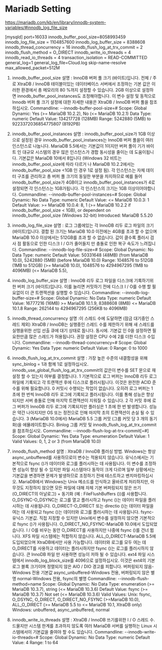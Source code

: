 # Mariadb Setting

https://mariadb.com/kb/en/library/innodb-system-variables/#innodb_log_file_size

[mysqld]
port=16033
innodb_buffer_pool_size=8058993459
innodb_log_file_size = 1104857600
innodb_log_buffer_size = 8388608
innodb_thread_concurrency = 16
innodb_flush_log_at_trx_commit = 2
innodb_flush_method = O_DIRECT
innodb_write_io_threads = 4
innodb_read_io_threads = 4
transaction_isolation = READ-COMMITTED
general_log=1
general_log_file=Cloud.log
skip-name-resolve
max_allowed_packet=512M

1. innodb_buffer_pool_size
설명 : InnoDB 버퍼 풀 크기 (바이트)입니다. 전체 / 주로 XtraDB / InnoDB 테이블이있는 데이터베이스 서버에서 조정하는 기본 값은 이러한 환경에서 총 메모리의 80 %까지 설정할 수 있습니다. 2GB 이상으로 설정하면 innodb_buffer_pool_instances도 조정해야합니다. 이 변수 설정 및 동적으로 Innodb 버퍼 풀 크기 설정에 대한 자세한 내용은 XtraDB / InnoDB 버퍼 풀을 참조하십시오.
Commandline: --innodb-buffer-pool-size=#
Scope: Global
Dynamic: Yes (>= MariaDB 10.2.2), No (<= MariaDB 10.2.1)
Data Type: numeric
Default Value: 134217728 (128MB)
Range: 5242880 (5MB) to 9223372036854775807 (8192PB)

2. innodb_buffer_pool_instances
설명 : innodb_buffer_pool_size가 1GB 이상으로 설정된 경우 innodb_buffer_pool_instances는 InnoDB 버퍼 풀을이 여러 인스턴스로 나눕니다. MariaDB 5.5에서는 기본값이 1이지만 버퍼 풀이 기가 바이트 인 대규모 시스템의 경우 많은 인스턴스가 경합 동시성을 줄이는 데 도움이됩니다. 기본값은 MariaDB 10에서 8입니다 (Windows 32 비트는 innodb_buffer_pool_size에 따라 다르거 나 MariaDB 10.2.2에서는 innodb_buffer_pool_size <1GB 인 경우 1로 설정 됨). 각 인스턴스는 자체 데이터 구조를 관리하고 총 버퍼 풀 크기의 동일한 부분을 차지하므로 예를 들어 innodb_buffer_pool_size가 4GB이고 innodb_buffer_pool_instances가 4로 설정되면 각 인스턴스는 1GB가됩니다. 각 인스턴스의 크기는 1GB 이상이어야합니다.
Commandline: --innodb-buffer-pool-instances=#
Scope: Global
Dynamic: No
Data Type: numeric
Default Value: <= MariaDB 10.0.3: 1
Default Value: >= MariaDB 10.0.4: 8, 1 (>= MariaDB 10.2.2 if innodb_buffer_pool_size < 1GB), or dependent on innodb_buffer_pool_size (Windows 32-bit)
Introduced: MariaDB 5.5.20

3. innodb_log_file_size
설명 : 로그 그룹에있는 각 InnoDB 리두 로그 파일의 크기 (바이트)입니다. 결합 된 크기는 MariaDB 10.0 이전에는 4GB를 초과 할 수 없으며 MariaDB 10.0 이상에서는 512GB를 초과 할 수 없습니다. 값이 클수록 플러시 검사 점 활동으로 인한 디스크 I / O가 줄어들지 만 충돌로 인한 복구 속도가 느려집니다.
Commandline: --innodb-log-file-size=#
Scope: Global
Dynamic: No
Data Type: numeric
Default Value: 50331648 (48MB) (from MariaDB 10.0), 5242880 (5MB) (before MariaDB 10.0)
Range: 1048576 to 512GB (1MB to 512GB) (>= MariaDB 10.0), 1048576 to 4294967295 (1MB to 4096MB) (<= MariaDB 5.5),

4. innodb_log_buffer_size
설명 : InnoDB 리두 로그 파일을 디스크에 기록하기위한 버퍼 크기 (바이트)입니다. 이를 늘리면 커밋하기 전에 디스크 I / O를 수행 할 필요없이 더 큰 트랜잭션을 실행할 수 있습니다.
Commandline: --innodb-log-buffer-size=#
Scope: Global
Dynamic: No
Data Type: numeric
Default Value: 16777216 (16MB) >= MariaDB 10.1.9, 8388608 (8MB) <= MariaDB 10.1.8
Range: 262144 to 4294967295 (256KB to 4096MB)

5. innodb_thread_concurrency
설명 :이 스레드 수에 도달하면 (잠금 대기중인 스레드 제외) XtraDB / InnoDB는 실행중인 스레드 수를 제한하기 위해 새 스레드를 실행을위한 선입 선출 큐에 대기 상태로 둡니다. 동시에. 기본값 인 0을 설정하면 필요한만큼 많은 스레드가 허용됩니다. 권장 설정은 CPU 수에 2를 더한 디스크 수입니다.
Commandline: --innodb-thread-concurrency=#
Scope: Global
Dynamic: Yes
Data Type: numeric
Default Value: 0
Range: 0 to 1000

6. innodb_flush_log_at_trx_commit
설명 : 가장 높은 수준의 내결함성을 위해 sync_binlog = 1과 함께 1로 설정하십시오. innodb_use_global_flush_log_at_trx_commit의 값은이 변수를 SET 문으로 재설정 할 수 있는지 여부를 결정합니다.
1 기본적으로 로그 버퍼는 InnoDB 리두 로그 파일에 기록되고 각 트랜잭션 후에 디스크로 플러시됩니다. 이것은 완전한 ACID 준수를 위해 필요합니다.
0 커밋시 수행되는 작업이 없습니다. 오히려 로그 버퍼는 1 초에 한 번씩 InnoDB 리두 로그에 기록되고 플러시됩니다. 이를 통해 성능은 향상되지만 서버 충돌로 인해 마지막 트랜잭션이 지워질 수 있습니다.
2 각 커밋 후에 로그 버퍼가 InnoDB 리두 로그에 기록되지만 플러싱은 1 초에 한 번 발생합니다. 성능은 약간 나아지지만 OS 또는 정전으로 인해 마지막 초의 트랜잭션이 손실 될 수 있습니다.
3 (MariaDB 10.0에서) MariaDB 5.5 그룹 커밋 (그룹 커밋 당 3 개의 동기화)을 에뮬레이트합니다. Binlog 그룹 커밋 및 innodb_flush_log_at_trx_commit을 참조하십시오.
Commandline: --innodb-flush-log-at-trx-commit[=#]
Scope: Global
Dynamic: Yes
Data Type: enumeration
Default Value: 1
Valid Values: 0, 1, 2 or 3 (from MariaDB 10.0)

7. innodb_flush_method
설명 : XtraDB / InnoDB 플러싱 방법. Windows는 항상 async_unbuffered를 사용하므로이 변수는 적용되지 않습니다. 유닉스에서는 기본적으로 fsync ()가 데이터와 로그를 플러시하는 데 사용됩니다. 이 변수를 조정하면 성능이 향상 될 수 있지만 파일 시스템마다 동작이 크게 다르며 일부 상황에서는 기본값을 변경하면 문제가 발생하므로 조정하기 전에 테스트하고 벤치마킹하십시오. MariaDB에서 Windows는 Unix 메소드를 인식하고 올바르게 처리하지만, 아무것도 지정하지 않으면 모든 파일에 대해 자체 기본 버퍼링되지 않은 쓰기 (O_DIRECT의 아날로그) + 동기화 (예 : FileFlushBuffers ())를 사용합니다.
O_DSYNC-O_DSYNC는 로그를 열고 플러시하고 fsync ()는 데이터 파일을 플러시하는 데 사용됩니다.
O_DIRECT-O_DIRECT 또는 directio ()는 데이터 파일을 여는 데 사용되고 fsync ()는 데이터와 로그를 플러시하는 데 사용됩니다.
fsync-유닉스 기본값. 직접 지정할 수 있지만 Unix에서 변수를 설정하지 않으면 기본적으로 fsync ()가 사용됩니다.
O_DIRECT_NO_FSYNC-MariaDB 10.0에서 도입되었습니다. I / O를 비우는 동안 O_DIRECT를 사용하지만 나중에 fsync ()를 건너 뜁니다. XFS 파일 시스템에는 적합하지 않습니다.
ALL_O_DIRECT-MariaDB 5.5에 도입되었으며 XtraDB에서만 사용 가능합니다. 데이터와 로그를 모두 여는 데 O_DIRECT를 사용하고 데이터는 플러시하지만 fsync ()는 로그를 플러시하지 않습니다. 큰 InnoDB 파일 만 사용하면 성능이 저하 될 수 있습니다. ext4 파일 시스템에서 innodb_log_block_size를 4096으로 설정하십시오. 이것은 ext4의 기본 로그 블록 크기이며 정렬되지 않은 AIO / DIO 경고를 피합니다.
버퍼링되지 않음-Windows 전용 기본값
async_unbuffered-Windows 전용, 버퍼링되지 않은 별명
normal-Windows 전용, fsync의 별명
Commandline: --innodb-flush-method=name
Scope: Global
Dynamic: No
Data Type: enumeration (>= MariaDB 10.3.7), string (<= MariaDB 10.3.6)
Default Value:
fsync (>= MariaDB 10.3.7)
Not set (<= MariaDB 10.3.6)
Valid Values:
Unix: fsync, O_DSYNC, O_DIRECT, O_DIRECT_NO_FSYNC (>=MariaDB 10.0), ALL_O_DIRECT (>= MariaDB 5.5 to <= MariaDB 10.1, XtraDB only)
Windows: unbuffered, async_unbuffered, normal

8. innodb_write_io_threads
설명 : XtraDB / InnoDB 쓰기를위한 I / O 스레드 수. 드물지만 시스템 한계를 초과하지 않도록 여러 MariaDB 서버를 실행하는 Linux 시스템에서이 기본값을 줄여야 할 수도 있습니다.
Commandline: --innodb-write-io-threads=#
Scope: Global
Dynamic: No
Data Type: numeric
Default Value: 4
Range: 1 to 64

